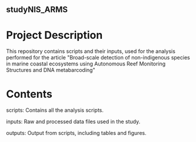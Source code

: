 ## studyNIS_ARMS

# Project Description

This repository contains scripts and their inputs, used for the analysis performed for the article "Broad-scale detection of non-indigenous species in marine coastal ecosystems using Autonomous Reef Monitoring Structures and DNA metabarcoding"

# Contents

scripts: Contains all the analysis scripts.

inputs: Raw and processed data files used in the study.

outputs: Output from scripts, including tables and figures.
